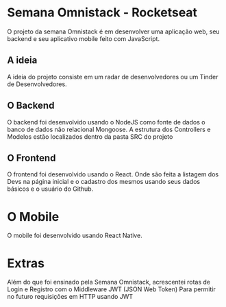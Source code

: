 # Semana Omnistack - Rocketseat
O projeto da semana Omnistack é em desenvolver uma aplicação web, seu backend e seu aplicativo mobile feito com JavaScript.

## A ideia
A ideia do projeto consiste em um radar de desenvolvedores ou um Tinder de Desenvolvedores.

## O Backend
O backend foi desenvolvido usando o NodeJS como fonte de dados o banco de dados não relacional Mongoose.
A estrutura dos Controllers e Modelos estão localizados dentro da pasta SRC do projeto

## O Frontend
O frontend foi desenvolvido usando o React. Onde são feita a listagem dos Devs na página inicial e o cadastro dos mesmos usando seus dados básicos e o usuário do Github.

# O Mobile
O mobile foi desenvolvido usando React Native.

# Extras
Além do que foi ensinado pela Semana Omnistack, acrescentei rotas de Login e Registro com o Middleware JWT (JSON Web Token)
Para permitir no futuro requisições em HTTP usando JWT
